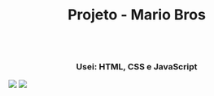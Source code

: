 <h1 align="center">Projeto - Mario Bros</h1>
<br>
<br>

<h3 align="center">
  Usei: HTML, CSS e JavaScript
</h3>

<img src="https://github.com/Xandecabral/Projeto-Mario/blob/main/img/print-index.png?raw=true"/>
<img src="https://github.com/Xandecabral/Projeto-Mario/blob/main/img/print-apresentacao-index.png?raw=true"/>
